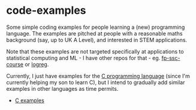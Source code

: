 # code-examples

Some simple coding examples for people learning a (new) programming language. The examples are pitched at people with a reasonable maths background (say, up to UK A Level), and interested in STEM applications.

Note that these examples are not targeted specifically at applications to statistical computing and ML - I have other repos for that - eg. [fp-ssc-course](https://github.com/darrenjw/fp-ssc-course) or [logreg](https://github.com/darrenjw/logreg).

Currently, I just have examples for the [C programming language](C/Readme.md) (since I'm currently helping my son to learn C), but I intend to gradually add similar examples in other languages as time permits.

* [C examples](C/Readme.md)

